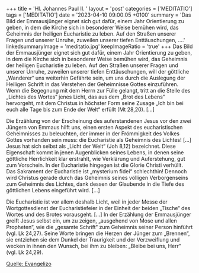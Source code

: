 +++
title = 'Hl. Johannes Paul II.  '
layout = 'post'
categories = ['MEDITATIO']
tags = ['MEDITATIO']
date = '2023-04-10 09:00:05 +0100'
summary = 'Das Bild der Emmausjünger eignet sich gut dafür, einem Jahr Orientierung zu geben, in dem die Kirche sich in besonderer Weise bemühen wird, das Geheimnis der heiligen Eucharistie zu leben. Auf den Straßen unserer Fragen und unserer Unruhe, zuweilen unserer tiefen Enttäuschungen, ....'
linkedsummaryImage = 'meditatio.jpg'
keepImageRatio = 'true'
+++
Das Bild der Emmausjünger eignet sich gut dafür, einem Jahr Orientierung zu geben, in dem die Kirche sich in besonderer Weise bemühen wird, das Geheimnis der heiligen Eucharistie zu leben. Auf den Straßen unserer Fragen und unserer Unruhe, zuweilen unserer tiefen Enttäuschungen, will der göttliche „Wanderer“ uns weiterhin Gefährte sein, um uns durch die Auslegung der Heiligen Schrift in das Verstehen der Geheimnisse Gottes einzuführen.<!--more--> Wenn die Begegnung mit dem Herrn zur Fülle gelangt, tritt an die Stelle des „Lichtes des Wortes“ jenes Licht, das aus dem „Brot des Lebens“ hervorgeht, mit dem Christus in höchster Form seine Zusage „Ich bin bei euch alle Tage bis zum Ende der Welt“ erfüllt (Mt 28,20). […]

Die Erzählung von der Erscheinung des auferstandenen Jesus vor den zwei Jüngern von Emmaus hilft uns, einen ersten Aspekt des eucharistischen Geheimnisses zu beleuchten, der immer in der Frömmigkeit des Volkes Gottes vorhanden sein muss: die Eucharistie als Geheimnis des Lichtes! […] Jesus hat sich selbst als „Licht der Welt“ (Joh 8,12) bezeichnet. Diese Eigenschaft kommt in jenen Augenblicken seines Lebens, in denen seine göttliche Herrlichkeit klar erstrahlt, wie Verklärung und Auferstehung, gut zum Vorschein. In der Eucharistie hingegen ist die Glorie Christi verhüllt. Das Sakrament der Eucharistie ist „mysterium fidei“ schlechthin! Dennoch wird Christus gerade durch das Geheimnis seines völligen Verborgenseins zum Geheimnis des Lichtes, dank dessen der Glaubende in die Tiefe des göttlichen Lebens eingeführt wird. […]

Die Eucharistie ist vor allem deshalb Licht, weil in jeder Messe der Wortgottesdienst der Eucharistiefeier in der Einheit der beiden „Tische“ des Wortes und des Brotes vorausgeht. […] In der Erzählung der Emmausjünger greift Jesus selbst ein, um zu zeigen, „ausgehend von Mose und allen Propheten“, wie die „gesamte Schrift“ zum Geheimnis seiner Person hinführt (vgl. Lk 24,27). Seine Worte bringen die Herzen der Jünger zum „Brennen“, sie entziehen sie dem Dunkel der Traurigkeit und der Verzweiflung und wecken in ihnen den Wunsch, bei ihm zu bleiben: „Bleibe bei uns, Herr“ (vgl. Lk 24,29).


[Quelle: Evangelizo](https://evangeliumtagfuertag.org/DE/gospel)
